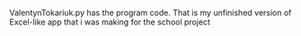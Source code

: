 ValentynTokariuk.py has the program code.
That is my unfinished version of Excel-like app that i was making for the school project
